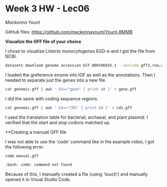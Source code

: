# Week 3 HW - Lec06
*Mackenna Yount*

GitHub files: https://github.com/mackennayount/Yount-BMMB

**Visualize the GFF file of your choice**

I chose to visualize *Listeria monocytogenes* EGD-e and I got the file from NCBI. 

```bash
datasets download genome accession GCF_000196035.1 --include gff3,rna,cds,protein,genome,seq-report
```
I loaded the greference enome into IGF as well as the  annotations. Then I needed to separate just the genes into a new file.

```bash
cat genomic.gff | awk ' $3=="gene" { print $0 }' > gene.gff
```

I did the same with coding sequence regions.

```bash
cat genomic.gff | awk ' $3=="CDS" { print $0 }' > cds.gff
```
I used the translation table for bacterial, archaeal, and plant plasmid. I verified that the start and stop codons matched up. 

**Creating a manuall GFF file

I was not able to use the 'code' command like in the example video, I got the following error:

```bash
code manual.gff
```
```bash
-bash: code: command not found
```

Because of this, I manually created a file (using 'touch') and manually opened it in Visual Studio Code.

